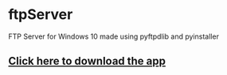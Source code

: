 # ftpServer
 FTP Server for Windows 10 made using pyftpdlib and pyinstaller
## [Click here to download the app](https://github.com/pa1tech/ftpServer/blob/master/FTP_Server.zip?raw=true)

